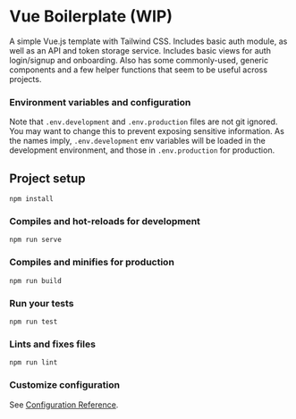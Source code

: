 # Vue Boilerplate (WIP)

A simple Vue.js template with Tailwind CSS. Includes basic auth module, as well as an API and token storage service. Includes basic views for auth login/signup and onboarding. Also has some commonly-used, generic components and a few helper functions that seem to be useful across projects.

### Environment variables and configuration
Note that `.env.development` and `.env.production` files are not git ignored. You may want to change this to prevent exposing sensitive information. As the names imply, `.env.development` env variables will be loaded in the development environment, and those in `.env.production` for production.

## Project setup
```
npm install
```

### Compiles and hot-reloads for development
```
npm run serve
```

### Compiles and minifies for production
```
npm run build
```

### Run your tests
```
npm run test
```

### Lints and fixes files
```
npm run lint
```

### Customize configuration
See [Configuration Reference](https://cli.vuejs.org/config/).
